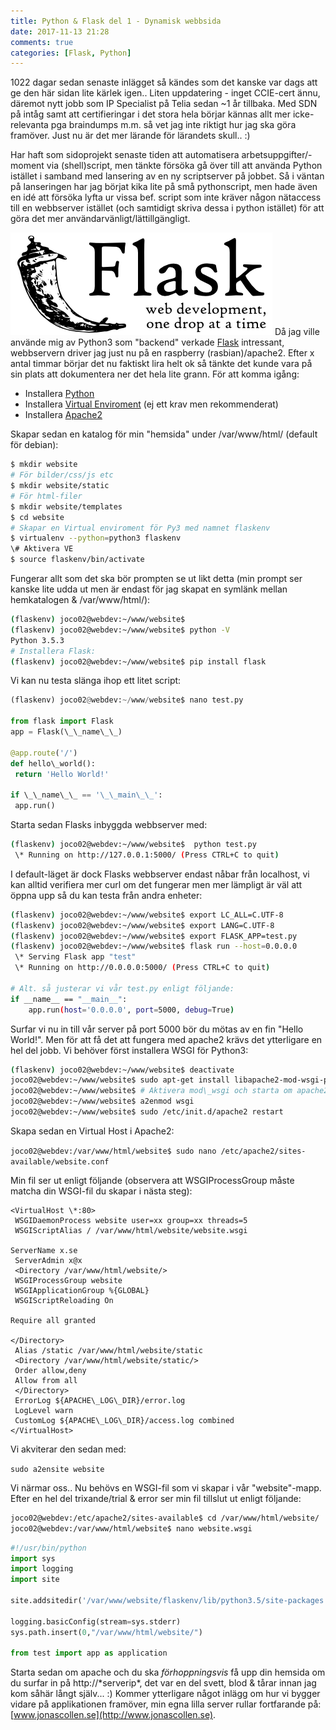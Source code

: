 ```yaml
---
title: Python & Flask del 1 - Dynamisk webbsida
date: 2017-11-13 21:28
comments: true
categories: [Flask, Python]
---
```

1022 dagar sedan senaste inlägget så kändes som det kanske var dags att ge den här sidan lite kärlek igen.. Liten uppdatering - inget CCIE-cert ännu, däremot nytt jobb som IP Specialist på Telia sedan ~1 år tillbaka. Med SDN på intåg samt att certifieringar i det stora hela börjar kännas allt mer icke-relevanta pga braindumps m.m. så vet jag inte riktigt hur jag ska göra framöver. Just nu är det mer lärande för lärandets skull.. :) 

Har haft som sidoprojekt senaste tiden att automatisera arbetsuppgifter/-moment via (shell)script, men tänkte försöka gå över till att använda Python istället i samband med lansering av en ny scriptserver på jobbet. Så i väntan på lanseringen har jag börjat kika lite på små pythonscript, men hade även en idé att försöka lyfta ur vissa bef. script som inte kräver någon nätaccess till en webbserver istället (och samtidigt skriva dessa i python istället) för att göra det mer användarvänligt/lättillgängligt. 

![logo-full](/assets/images/2017/11/logo-full.png)
Då jag ville använde mig av Python3 som "backend" verkade [Flask](http://flask.pocoo.org/) intressant, webbservern driver jag just nu på en raspberry (rasbian)/apache2. Efter x antal timmar börjar det nu faktiskt lira helt ok så tänkte det kunde vara på sin plats att dokumentera ner det hela lite grann. För att komma igång:

*   Installera [Python](http://python.org/download/)
*   Installera [Virtual Enviroment](http://pypi.python.org/pypi/virtualenv) (ej ett krav men rekommenderat)
*   Installera [Apache2](https://httpd.apache.org/)

Skapar sedan en katalog för min "hemsida" under /var/www/html/ (default för debian):

```bash
$ mkdir website
# För bilder/css/js etc
$ mkdir website/static
# För html-filer
$ mkdir website/templates
$ cd website
# Skapar en Virtual enviroment för Py3 med namnet flaskenv
$ virtualenv --python=python3 flaskenv
\# Aktivera VE
$ source flaskenv/bin/activate
```
Fungerar allt som det ska bör prompten se ut likt detta (min prompt ser kanske lite udda ut men är endast för jag skapat en symlänk mellan hemkatalogen & /var/www/html/):

```bash
(flaskenv) joco02@webdev:~/www/website$
(flaskenv) joco02@webdev:~/www/website$ python -V
Python 3.5.3
# Installera Flask:
(flaskenv) joco02@webdev:~/www/website$ pip install flask
```
Vi kan nu testa slänga ihop ett litet script:

```python
(flaskenv) joco02@webdev:~/www/website$ nano test.py

from flask import Flask
app = Flask(\_\_name\_\_)

@app.route('/')
def hello\_world():
 return 'Hello World!'

if \_\_name\_\_ == '\_\_main\_\_':
 app.run()
```

Starta sedan Flasks inbyggda webbserver med:

```bash
(flaskenv) joco02@webdev:~/www/website$  python test.py
 \* Running on http://127.0.0.1:5000/ (Press CTRL+C to quit)
```

I default-läget är dock Flasks webbserver endast nåbar från localhost, vi kan alltid verifiera mer curl om det fungerar men mer lämpligt är väl att öppna upp så du kan testa från andra enheter:

```bash
(flaskenv) joco02@webdev:~/www/website$ export LC_ALL=C.UTF-8
(flaskenv) joco02@webdev:~/www/website$ export LANG=C.UTF-8
(flaskenv) joco02@webdev:~/www/website$ export FLASK_APP=test.py
(flaskenv) joco02@webdev:~/www/website$ flask run --host=0.0.0.0
 \* Serving Flask app "test"
 \* Running on http://0.0.0.0:5000/ (Press CTRL+C to quit)

# Alt. så justerar vi vår test.py enligt följande:
if __name__ == "__main__":
    app.run(host='0.0.0.0', port=5000, debug=True)
```
Surfar vi nu in till vår server på port 5000 bör du mötas av en fin "Hello World!". Men för att få det att fungera med apache2 krävs det ytterligare en hel del jobb. Vi behöver först installera WSGI för Python3:

```bash
(flaskenv) joco02@webdev:~/www/website$ deactivate
joco02@webdev:~/www/website$ sudo apt-get install libapache2-mod-wsgi-py3
joco02@webdev:~/www/website$ # Aktivera mod\_wsgi och starta om apache2
joco02@webdev:~/www/website$ a2enmod wsgi 
joco02@webdev:~/www/website$ sudo /etc/init.d/apache2 restart
```
Skapa sedan en Virtual Host i Apache2:

`joco02@webdev:/var/www/html/website$ sudo nano /etc/apache2/sites-available/website.conf`

Min fil ser ut enligt följande (observera att WSGIProcessGroup måste matcha din WSGI-fil du skapar i nästa steg):

```
<VirtualHost \*:80>
 WSGIDaemonProcess website user=xx group=xx threads=5
 WSGIScriptAlias / /var/www/html/website/website.wsgi

ServerName x.se
 ServerAdmin x@x
 <Directory /var/www/html/website/>
 WSGIProcessGroup website
 WSGIApplicationGroup %{GLOBAL}
 WSGIScriptReloading On

Require all granted

</Directory>
 Alias /static /var/www/html/website/static
 <Directory /var/www/html/website/static/>
 Order allow,deny
 Allow from all
 </Directory>
 ErrorLog ${APACHE\_LOG\_DIR}/error.log
 LogLevel warn
 CustomLog ${APACHE\_LOG\_DIR}/access.log combined
</VirtualHost>
```

Vi akviterar den sedan med:

`sudo a2ensite website`

Vi närmar oss.. Nu behövs en WSGI-fil som vi skapar i vår "website"-mapp. Efter en hel del trixande/trial & error ser min fil tillslut ut enligt följande:

```bash
joco02@webdev:/etc/apache2/sites-available$ cd /var/www/html/website/
joco02@webdev:/var/www/html/website$ nano website.wsgi
```

```python
#!/usr/bin/python
import sys
import logging
import site

site.addsitedir('/var/www/website/flaskenv/lib/python3.5/site-packages')

logging.basicConfig(stream=sys.stderr)
sys.path.insert(0,"/var/www/html/website/")

from test import app as application
```

Starta sedan om apache och du ska *förhoppningsvis* få upp din hemsida om du surfar in på http://\*serverip\*, det var en del svett, blod & tårar innan jag kom såhär långt själv... :) Kommer ytterligare något inlägg om hur vi bygger vidare på applikationen framöver, min egna lilla server rullar fortfarande på: [www.jonascollen.se](http://www.jonascollen.se).
